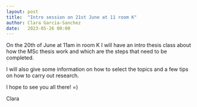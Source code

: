 ```yaml
---
layout: post
title:  "Intro session on 21st June at 11 room K"
author: Clara Garcia-Sanchez
date:   2023-05-26 00:00
---
```


On the 20th of June at 11am in room K I will have an intro thesis class about how the MSc thesis work and which are the steps that need to be completed.

I will also give some information on how to select the topics and a few tips on how to carry out research.

I hope to see you all there! =)


Clara
